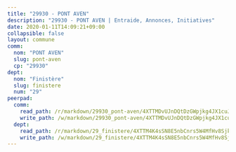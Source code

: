 ```yaml
---
title: "29930 - PONT AVEN"
description: "29930 - PONT AVEN | Entraide, Annonces, Initiatives"
date: 2020-01-11T14:09:21+09:00
collapsible: false
layout: commune
comm:
  nom: "PONT AVEN"
  slug: pont-aven
  cp: "29930"
dept:
  nom: "Finistère"
  slug: finistere
  num: "29"
peerpad:
  comm:
    read_path: /r/markdown/29930_pont-aven/4XTTMDvUJnDQtDzGWpjkg4JX1cuJWLzQMWvTwsX5vxLzQz1Hi
    write_path: /w/markdown/29930_pont-aven/4XTTMDvUJnDQtDzGWpjkg4JX1cuJWLzQMWvTwsX5vxLzQz1Hi-K3TgU5pL8P5TVfzzC2adboESZxBjBbdWTnfkbqGjTj4QP38cu5EgHKx1p7z7hgRCiW9y4V3aMmLigy9uVJ8visY4EvwYEVSPWAbGC8MXfs3yDVHZJWuJCVgJqzMZ44mFzYTgmfyi
  dept:
    read_path: /r/markdown/29_finistere/4XTTM4K4sSN8E5nbCnrs5W4MfHv8SjkZXZkMiZwJKZCUFreuC
    write_path: /w/markdown/29_finistere/4XTTM4K4sSN8E5nbCnrs5W4MfHv8SjkZXZkMiZwJKZCUFreuC-K3TgUmttHvLKDBu5vxQ3oPzTia91UxXiaB3vEFjsHJiDiJD9aQfr6ibvcPa75Eo3oX7ob78s9tVxCKrtPM9bLAmDziVCSFjEgZbp3rqL8Ji8Q5aZhxfTcqkGX75WxHS6TQxtiQQ6
---
```


